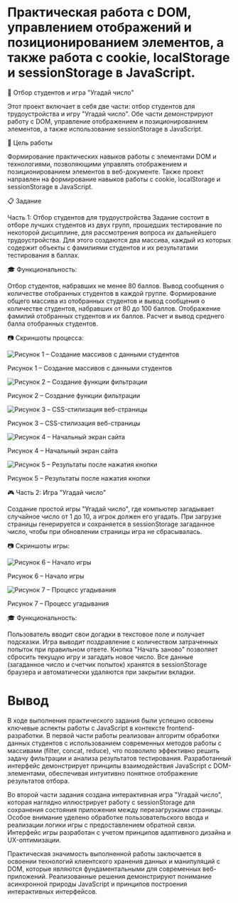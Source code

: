 # Практическая работа с DOM, управлением отображений и позиционированием элементов, а также работа с cookie, localStorage и sessionStorage в JavaScript.

🎲 Отбор студентов и игра "Угадай число" 

Этот проект включает в себя две части: отбор студентов для трудоустройства и игру "Угадай число". Обе части демонстрируют работу с DOM, управление отображением и позиционированием элементов, а также использование sessionStorage в JavaScript.

🎯 Цель работы 

Формирование практических навыков работы с элементами DOM и технологиями, позволяющими управлять отображением и позиционированием элементов в веб-документе. Также проект направлен на формирование навыков работы с cookie, localStorage и sessionStorage в JavaScript.

📋 Задание 

Часть 1: Отбор студентов для трудоустройства
Задание состоит в отборе лучших студентов из двух групп, прошедших тестирование по некоторой дисциплине, для рассмотрения вопроса их дальнейшего трудоустройства. Для этого создаются два массива, каждый из которых содержит объекты с фамилиями студентов и их результатами тестирования в баллах.

🎓 Функциональность:

Отбор студентов, набравших не менее 80 баллов.
Вывод сообщения о количестве отобранных студентов в каждой группе.
Формирование общего массива из отобранных студентов и вывод сообщения о количестве студентов, набравших от 80 до 100 баллов.
Отображение фамилий отобранных студентов и их баллов.
Расчет и вывод среднего балла отобранных студентов.

📷 Скриншоты процесса:

![Рисунок 1 – Создание массивов с данными студентов](images/Рисунок1.png)

Рисунок 1 – Создание массивов с данными студентов

![Рисунок 2 – Создание функции фильтрации](images/Рисунок2.png)

Рисунок 2 – Создание функции фильтрации

![Рисунок 3 – CSS-стилизация веб-страницы](images/Рисунок3.png)

Рисунок 3 – CSS-стилизация веб-страницы

![Рисунок 4 – Начальный экран сайта](images/Рисунок4.png)

Рисунок 4 – Начальный экран сайта

![Рисунок 5 – Результаты после нажатия кнопки](images/Рисунок5.png)

Рисунок 5 – Результаты после нажатия кнопки


🎮 Часть 2: Игра "Угадай число"

Создание простой игры "Угадай число", где компьютер загадывает случайное число от 1 до 10, а игрок должен его угадать. При загрузке страницы генерируется и сохраняется в sessionStorage загаданное число, чтобы при обновлении страницы игра не сбрасывалась.

📷 Скриншоты игры:

![Рисунок 6 – Начало игры](images/Рисунок6.png)

Рисунок 6 – Начало игры

![Рисунок 7 – Процесс угадывания](images/Рисунок7.png)

Рисунок 7 – Процесс угадывания

🎓 Функциональность:

Пользователь вводит свои догадки в текстовое поле и получает подсказки.
Игра выводит поздравление с количеством затраченных попыток при правильном ответе.
Кнопка "Начать заново" позволяет сбросить текущую игру и загадать новое число.
Все данные (загаданное число и счетчик попыток) хранятся в sessionStorage браузера и автоматически удаляются при закрытии вкладки.

# Вывод 
В ходе выполнения практического задания были успешно освоены ключевые аспекты работы с JavaScript в контексте frontend-разработки. В первой части работы реализован алгоритм обработки данных студентов с использованием современных методов работы с массивами (filter, concat, reduce), что позволило эффективно решить задачу фильтрации и анализа результатов тестирования. Разработанный интерфейс демонстрирует принципы взаимодействия JavaScript с DOM-элементами, обеспечивая интуитивно понятное отображение результатов отбора.

Во второй части задания создана интерактивная игра "Угадай число", которая наглядно иллюстрирует работу с sessionStorage для сохранения состояния приложения между перезагрузками страницы. Особое внимание уделено обработке пользовательского ввода и реализации логики игры с предоставлением обратной связи. Интерфейс игры разработан с учетом принципов адаптивного дизайна и UX-оптимизации.

Практическая значимость выполненной работы заключается в освоении технологий клиентского хранения данных и манипуляций с DOM, которые являются фундаментальными для современных веб-приложений. Реализованные решения демонстрируют понимание асинхронной природы JavaScript и принципов построения интерактивных интерфейсов.
